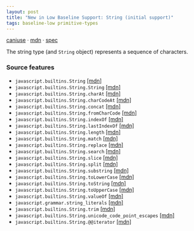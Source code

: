 ```yaml
---
layout: post
title: "New in Low Baseline Support: String (initial support)"
tags: baseline-low primitive-types
---
```


[caniuse](https://caniuse.com/?search=strings) · [mdn](https://developer.mozilla.org/en-US/search?q=String (initial support)) · [spec](https://tc39.es/ecma262/multipage/text-processing.html#sec-string-objects)

The string type (and `String` object) represents a sequence of characters.

### Source features

- ``javascript.builtins.String`` [[mdn]](https://developer.mozilla.org/en-US/search?q=javascript.builtins.String)
- ``javascript.builtins.String.String`` [[mdn]](https://developer.mozilla.org/en-US/search?q=javascript.builtins.String.String)
- ``javascript.builtins.String.charAt`` [[mdn]](https://developer.mozilla.org/en-US/search?q=javascript.builtins.String.charAt)
- ``javascript.builtins.String.charCodeAt`` [[mdn]](https://developer.mozilla.org/en-US/search?q=javascript.builtins.String.charCodeAt)
- ``javascript.builtins.String.concat`` [[mdn]](https://developer.mozilla.org/en-US/search?q=javascript.builtins.String.concat)
- ``javascript.builtins.String.fromCharCode`` [[mdn]](https://developer.mozilla.org/en-US/search?q=javascript.builtins.String.fromCharCode)
- ``javascript.builtins.String.indexOf`` [[mdn]](https://developer.mozilla.org/en-US/search?q=javascript.builtins.String.indexOf)
- ``javascript.builtins.String.lastIndexOf`` [[mdn]](https://developer.mozilla.org/en-US/search?q=javascript.builtins.String.lastIndexOf)
- ``javascript.builtins.String.length`` [[mdn]](https://developer.mozilla.org/en-US/search?q=javascript.builtins.String.length)
- ``javascript.builtins.String.match`` [[mdn]](https://developer.mozilla.org/en-US/search?q=javascript.builtins.String.match)
- ``javascript.builtins.String.replace`` [[mdn]](https://developer.mozilla.org/en-US/search?q=javascript.builtins.String.replace)
- ``javascript.builtins.String.search`` [[mdn]](https://developer.mozilla.org/en-US/search?q=javascript.builtins.String.search)
- ``javascript.builtins.String.slice`` [[mdn]](https://developer.mozilla.org/en-US/search?q=javascript.builtins.String.slice)
- ``javascript.builtins.String.split`` [[mdn]](https://developer.mozilla.org/en-US/search?q=javascript.builtins.String.split)
- ``javascript.builtins.String.substring`` [[mdn]](https://developer.mozilla.org/en-US/search?q=javascript.builtins.String.substring)
- ``javascript.builtins.String.toLowerCase`` [[mdn]](https://developer.mozilla.org/en-US/search?q=javascript.builtins.String.toLowerCase)
- ``javascript.builtins.String.toString`` [[mdn]](https://developer.mozilla.org/en-US/search?q=javascript.builtins.String.toString)
- ``javascript.builtins.String.toUpperCase`` [[mdn]](https://developer.mozilla.org/en-US/search?q=javascript.builtins.String.toUpperCase)
- ``javascript.builtins.String.valueOf`` [[mdn]](https://developer.mozilla.org/en-US/search?q=javascript.builtins.String.valueOf)
- ``javascript.grammar.string_literals`` [[mdn]](https://developer.mozilla.org/en-US/search?q=javascript.grammar.string_literals)
- ``javascript.builtins.String.trim`` [[mdn]](https://developer.mozilla.org/en-US/search?q=javascript.builtins.String.trim)
- ``javascript.builtins.String.unicode_code_point_escapes`` [[mdn]](https://developer.mozilla.org/en-US/search?q=javascript.builtins.String.unicode_code_point_escapes)
- ``javascript.builtins.String.@@iterator`` [[mdn]](https://developer.mozilla.org/en-US/search?q=javascript.builtins.String.@@iterator)
